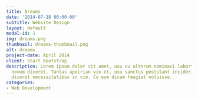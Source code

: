 ```yaml
---
title: Dreams
date: '2014-07-18 00:00:00'
subtitle: Website Design
layout: default
modal-id: 1
img: dreams.png
thumbnail: dreams-thumbnail.png
alt: dreams
project-date: April 2014
client: Start Bootstrap
description: Lorem ipsum dolor sit amet, usu cu alterum nominavi lobortis. At duo
  novum diceret. Tantas apeirian vix et, usu sanctus postulant inciderint ut, populo
  diceret necessitatibus in vim. Cu eum dicam feugiat noluisse.
categories:
- Web Development
---
```

